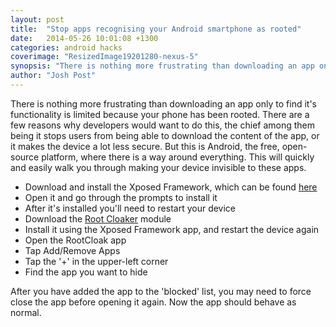 ```yaml
---
layout: post
title:  "Stop apps recognising your Android smartphone as rooted"
date:   2014-05-26 10:01:08 +1300
categories: android hacks
coverimage: "ResizedImage19201280-nexus-5"
synopsis: "There is nothing more frustrating than downloading an app only to find it's functionality is limited because your phone has been rooted."
author: "Josh Post"
---
```


There is nothing more frustrating than downloading an app only to find it's functionality is limited because your phone has been rooted. There are a few reasons why developers would want to do this, the chief among them being it stops users from being able to download the content of the app, or it makes the device a lot less secure. But this is Android, the free, open-source platform, where there is a way around everything. This will quickly and easily walk you through making your device invisible to these apps.

* Download and install the Xposed Framework, which can be found [here][xposed-framwork]
* Open it and go through the prompts to install it
* After it's installed you'll need to restart your device
* Download the [Root Cloaker][root-cloaker] module
* Install it using the Xposed Framework app, and restart the device again
* Open the RootCloak app
* Tap Add/Remove Apps
* Tap the '+' in the upper-left corner
* Find the app you want to hide

After you have added the app to the 'blocked' list, you may need to force close the app before opening it again. Now the app should behave as normal. 

[root-cloaker]: http://repo.xposed.info/module/com.devadvance.rootcloak
[xposed-framwork]: http://repo.xposed.info/module/de.robv.android.xposed.installer